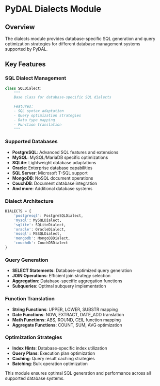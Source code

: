 # PyDAL Dialects Module

## Overview
The dialects module provides database-specific SQL generation and query optimization strategies for different database management systems supported by PyDAL.

## Key Features

### SQL Dialect Management
```python
class SQLDialect:
    """
    Base class for database-specific SQL dialects
    
    Features:
    - SQL syntax adaptation
    - Query optimization strategies
    - Data type mapping
    - Function translation
    """
```

### Supported Databases
- **PostgreSQL**: Advanced SQL features and extensions
- **MySQL**: MySQL/MariaDB specific optimizations
- **SQLite**: Lightweight database adaptations
- **Oracle**: Enterprise database capabilities
- **SQL Server**: Microsoft T-SQL support
- **MongoDB**: NoSQL document operations
- **CouchDB**: Document database integration
- **And more**: Additional database systems

### Dialect Architecture
```python
DIALECTS = {
    'postgresql': PostgreSQLDialect,
    'mysql': MySQLDialect,
    'sqlite': SQLiteDialect,
    'oracle': OracleDialect,
    'mssql': MSSQLDialect,
    'mongodb': MongoDBDialect,
    'couchdb': CouchDBDialect
}
```

### Query Generation
- **SELECT Statements**: Database-optimized query generation
- **JOIN Operations**: Efficient join strategy selection
- **Aggregation**: Database-specific aggregation functions
- **Subqueries**: Optimal subquery implementation

### Function Translation
- **String Functions**: UPPER, LOWER, SUBSTR mapping
- **Date Functions**: NOW, EXTRACT, DATE_ADD translation
- **Math Functions**: ABS, ROUND, CEIL function mapping
- **Aggregate Functions**: COUNT, SUM, AVG optimization

### Optimization Strategies
- **Index Hints**: Database-specific index utilization
- **Query Plans**: Execution plan optimization
- **Caching**: Query result caching strategies
- **Batching**: Bulk operation optimization

This module ensures optimal SQL generation and performance across all supported database systems.